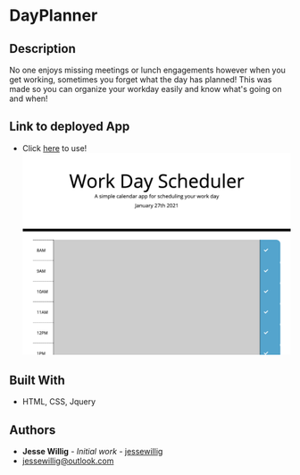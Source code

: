 # DayPlanner

## Description
No one enjoys missing meetings or lunch engagements however when you get working, sometimes you forget what the day has planned! This was made so you can organize your workday easily and know what's going on and when!

## Link to deployed App
* Click [here](https://jessewillig.github.io/hw5-DayPlanner/) to use!
![DayPlaner](./assets/dayplanner.png)


## Built With

* HTML, CSS, Jquery

## Authors

* **Jesse Willig** - *Initial work* - [jessewillig](https://github.com/jessewillig)
* [jessewillig@outlook.com](mailto:jessewillig@outlook.com)